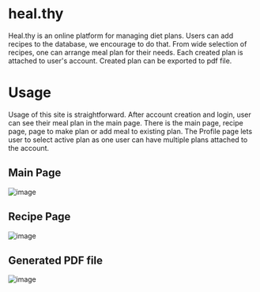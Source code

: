 # heal.thy
Heal.thy is an online platform for managing diet plans. Users can add recipes to the database, we encourage to do that. 
From wide selection of recipes, one can arrange meal plan for their needs. Each created plan is attached to user's account.
Created plan can be exported to pdf file.

# Usage
Usage of this site is straightforward. After account creation and login, user can see their meal plan in the main page. 
There is the main page, recipe page, page to make plan or add meal to existing plan. The Profile page lets user to select active plan 
as one user can have multiple plans attached to the account. 

## Main Page
![image](https://user-images.githubusercontent.com/117857476/212065733-ed32c5ac-6a42-40fb-a519-7a081bf54432.png)

## Recipe Page
![image](https://user-images.githubusercontent.com/117857476/212065796-d254dcdd-710e-4458-8a99-f6512a643f9e.png)

## Generated PDF file
![image](https://user-images.githubusercontent.com/117857476/212066743-ceaead30-57fb-44ea-8ed1-3594895302c1.png)

